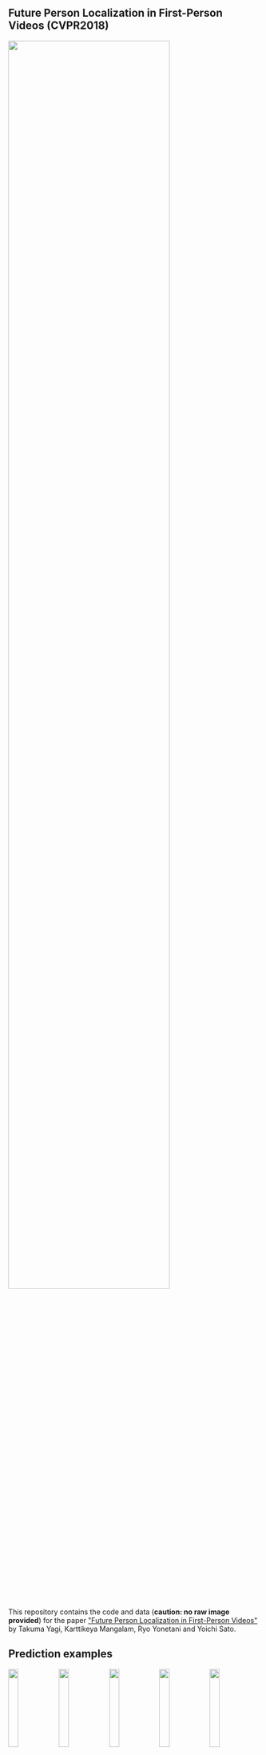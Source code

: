 ## Future Person Localization in First-Person Videos (CVPR2018)
<img src="https://github.com/takumayagi/fpl/blob/image/cvpr18_teaser.png" width="80%" height="80%">

This repository contains the code and data (**caution: no raw image provided**) for the paper ["Future Person Localization in First-Person Videos"](https://arxiv.org/abs/1711.11217) by Takuma Yagi, Karttikeya Mangalam, Ryo Yonetani and Yoichi Sato.

## Prediction examples
<img src="https://github.com/takumayagi/fpl/blob/image/001.gif" width="20%" height="20%"><img src="https://github.com/takumayagi/fpl/blob/image/002.gif" width="20%" height="20%"><img src="https://github.com/takumayagi/fpl/blob/image/003.gif" width="20%" height="20%"><img src="https://github.com/takumayagi/fpl/blob/image/004.gif" width="20%" height="20%"><img src="https://github.com/takumayagi/fpl/blob/image/005.gif" width="20%" height="20%">

## Requirements
We confirmed the code works correctly in below versions.

- GPU environment
- Python 3.5.2
- [Chainer](https://github.com/pfnet/chainer) v4.0.0
- NumPy 1.13.1
- Cython 0.25.1
- OpenCV 3.3.0
- joblib 0.11
- mllogger (https://github.com/Signull8192/mllogger)
- pandas 0.20.3
- numpy-quaternion 2018.5.17.10.19.59
- numba 0.36.2
- python-box 3.2.0

## Installation
### Download data
You can download our dataset from below link:  
**(caution: no raw image provided!)**  
[Download link (processed data)](https://drive.google.com/open?id=10_ivX4bEMgJDWhVruZr2bozcuDoTcHZu)

If you wish downloading via terminal, consider using [custom script](https://gist.github.com/darencard/079246e43e3c4b97e373873c6c9a3798).

Extract the downloaded tar.gz file at the root directory.
```
tar xvf fpl.tar.gz
```

### Pseudo-video
Since we cannot release the raw images, we prepared sample pseudo-video below.  
The video shows the automatically extracted location histories, poses. The number shown in the bounding box corresponds to the person id in the processed data.    
Background colors are the result from pre-trained dilated CNN trained with [MIT Scene Parsing Benchmark](http://sceneparsing.csail.mit.edu/).
<img src="https://github.com/takumayagi/fpl/blob/image/ezgif-1-9c3c383428.gif">  
[Download link (pseudo-video)](https://drive.google.com/open?id=1fSNN8Yxi3edSHKqg6h1lZEEIqjfexkq2)

### Create dataset
Run dataset generation script to preprocess raw locations/poses/egomotions.  
A single processed file will be generated in datasets/.
```
# Test (debug) data
python utils/create_dataset.py utils/id_test.txt --traj_length 20 --traj_skip 2 --nb_splits 5 --seed 1701 --traj_skip_test 5
# All data
python utils/create_dataset.py utils/id_list_20.txt --traj_length 20 --traj_skip 2 --nb_splits 5 --seed 1701 --traj_skip_test 5
```

### Prepare training script
Modify the "in_data" arguments in scripts/5fold.json.

## Running the code
### Directory structure
```
    .
    +---data (feature files)
    +---dataset (processed data)
    +---experiments (logging)
    +---gen_scripts (automatically generated scripts for cross validation)
    +---models
    +---scripts (configuration)
    |   +---5fold.json
    +---utils
        +---run.py (training script)
        +---eval.py (evaluation script)
```

### Training
In our environment (a single TITAN X Pascal w/ CUDA 8, cuDNN 5.1), it took approximately 40 minutes per split.
```
# Train proposed model and ablation models
python utils/run.py scripts/5fold.json run <gpu id>
# Train proposed model only
python utils/run.py scripts/5fold_proposed_only.json run <gpu id>
```

### Evaluation
```
python utils/eval.py experiments/5fold_yymmss_HHMMSS/ 17000 run <gpu id> 10
```

### Prediction visualization using pseudo-video
We provided visualization code using pseudo-video.  
Download below pseudo-videos and run the following code:  
[Download link (pseudo-video for visualization)](https://drive.google.com/open?id=1M2bpni682fffaeIeT79Ara26hNZMtpMX)  

```
# Run this code after placing <video_id>.mp4 into data/pseudo_viz/
# Extract images from video
python utils/video2img_all.py data/pseudo_viz/
# Plot images
python utils/plot_prediction.py <experiment>/<fold> --traj_type 0
# Write videos
python utils/write_video.py <experiment>/<fold> --vid GOPRXXXXU20 --frame XXXX --pid XXX
```

## License and Citation
The dataset provided in this repository is only to be used for non-commercial scientic purposes. If you used this dataset in scientic publication, cite the following paper:

Takuma Yagi, Karrtikeya Mangalam, Ryo Yonetani and Yoichi Sato. Future Person Localization in First-Person Videos. In Proceedings of the IEEE Conference on Computer Vision and Pattern Recognition. 2018.
```
@InProceedings{yagi2018future,
    title={Future Person Localization in First-Person Videos},
    author={Yagi, Takuma and Mangalam, Karttikeya and Yonetani, Ryo and Sato, Yoichi},
    booktitle={The IEEE Conference on Computer Vision and Pattern Recognition (CVPR)},
    year={2018}
}
```
